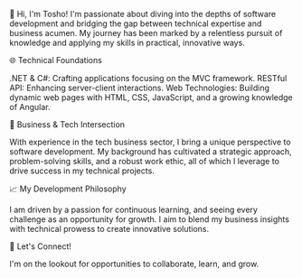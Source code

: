 👋 Hi, I'm Tosho! I'm passionate about diving into the depths of software development and bridging the gap between technical expertise and business acumen. My journey has been marked by a relentless pursuit of knowledge and applying my skills in practical, innovative ways.

🌐 Technical Foundations

.NET & C#: Crafting applications focusing on the MVC framework.
RESTful API: Enhancing server-client interactions.
Web Technologies: Building dynamic web pages with HTML, CSS, JavaScript, and a growing knowledge of Angular.

💼 Business & Tech Intersection

With experience in the tech business sector, I bring a unique perspective to software development. My background has cultivated a strategic approach, problem-solving skills, and a robust work ethic, all of which I leverage to drive success in my technical projects.

📈 My Development Philosophy

I am driven by a passion for continuous learning, and seeing every challenge as an opportunity for growth. I aim to blend my business insights with technical prowess to create innovative solutions.

🤝 Let's Connect!

I'm on the lookout for opportunities to collaborate, learn, and grow.

